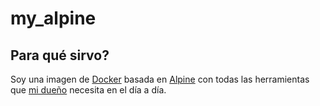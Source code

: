 # my_alpine

## Para qué sirvo?

Soy una imagen de [Docker](https://www.ionos.com/digitalguide/server/know-how/docker-images/) basada en [Alpine](https://www.alpinelinux.org/) con todas las herramientas que [mi dueño](https://github.com/osmollo/) necesita en el día a día.
